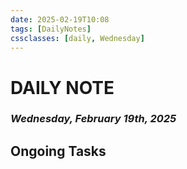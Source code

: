```yaml
---
date: 2025-02-19T10:08
tags: [DailyNotes]
cssclasses: [daily, Wednesday]
---
```

# DAILY NOTE
### *Wednesday, February 19th, 2025*

## Ongoing Tasks
